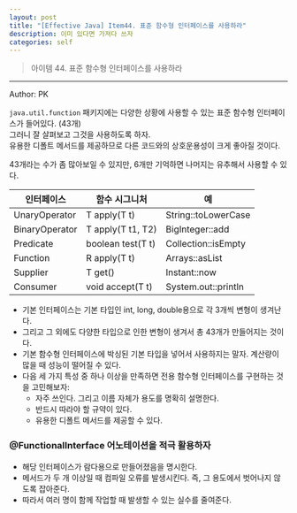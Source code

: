 ```yaml
---
layout: post
title: "[Effective Java] Item44. 표준 함수형 인터페이스를 사용하라"
description: 이미 있다면 가져다 쓰자
categories: self
---
```


> 아이템 44. 표준 함수형 인터페이스를 사용하라

-----

Author: PK

`java.util.function` 패키지에는 다양한 상황에 사용할 수 있는 표준 함수형 인터페이스가 들어있다. (43개)<br>
그러니 잘 살펴보고 그것을 사용하도록 하자.<br>
유용한 디폴트 메서드를 제공하므로 다른 코드와의 상호운용성이 크게 좋아질 것이다.<br>

43개라는 수가 좀 많아보일 수 있지만, 6개만 기억하면 나머지는 유추해서 사용할 수 있다.

| 인터페이스             | 함수 시그니처           | 예                   |
|-------------------|-------------------|---------------------|
| UnaryOperator<T>  | T apply(T t)      | String::toLowerCase |
| BinaryOperator<T> | T apply(T t1, T2) | BigInteger::add     |
| Predicate<T>      | boolean test(T t) | Collection::isEmpty |
| Function<T>       | R apply(T t)      | Arrays::asList      |
| Supplier<T>       | T get()           | Instant::now        |
| Consumer<T>       | void accept(T t)  | System.out::println |

* 기본 인터페이스는 기본 타입인 int, long, double용으로 각 3개씩 변형이 생겨난다.
* 그리고 그 외에도 다양한 타입으로 인한 변형이 생겨서 총 43개가 만들어지는 것이다.
* 기본 함수형 인터페이스에 박싱된 기본 타입을 넣어서 사용하지는 말자. 계산량이 많을 때 성능이 떨어질 수 있다.
* 다음 세 가지 특성 중 하나 이상을 만족하면 전용 함수형 인터페이스를 구현하는 것을 고민해보자:
  * 자주 쓰인다. 그리고 이름 자체가 용도를 명확히 설명한다.
  * 반드시 따라야 할 규약이 있다.
  * 유용한 디폴트 메서드를 제공할 수 있다.

### @FunctionalInterface 어노테이션을 적극 활용하자
* 해당 인터페이스가 람다용으로 만들어졌음을 명시한다.
* 메서드가 두 개 이상일 때 컴파일 오류를 발생시킨다. 즉, 그 용도에서 벗어나지 않도록 잡아준다.
* 따라서 여러 명이 함께 작업할 때 발생할 수 있는 실수를 줄여준다.
